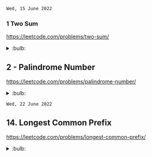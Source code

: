 
`Wed, 15 June 2022`

### 1 Two Sum

https://leetcode.com/problems/two-sum/

<details>
	<summary>:bulb:</summary>
	
```JS

Given an array of integers nums and an integer target, return indices of the two numbers such that they add up to target.
You may assume that each input would have exactly one solution, and you may not use the same element twice.
You can return the answer in any order.

Example 1:

Input: nums = [2,7,11,15], target = 9
Output: [0,1]
Explanation: Because nums[0] + nums[1] == 9, we return [0, 1].
-------------------------------------------------------------------
Example 2:

Input: nums = [3,2,4], target = 6
Output: [1,2]
-------------------------------------------------------------------
Example 3:

Input: nums = [3,3], target = 6
Output: [0,1]
------------------------------------------------------------------
 

Constraints:

    2 <= nums.length <= 104
    -109 <= nums[i] <= 109
    -109 <= target <= 109
    Only one valid answer exists.

```

```JAVA
package problems;

import java.util.Arrays;

public class LeetcodeProblems {

	
	public static int[] twoSum(int[] nums, int target) {

		int firstNum = 0;
		int secondNum = 0;

		int[] resultArr = new int[2];

		int firstIndex = 0;
		while (firstIndex < nums.length) {

			firstNum = nums[firstIndex];
 
			for (int secondIndex = firstIndex + 1; secondIndex < nums.length; secondIndex++) {
				secondNum = nums[secondIndex];

				if ((firstNum + secondNum) == target) {
					resultArr[0] = firstIndex;
					resultArr[1] = secondIndex;
					return resultArr;
				}
			}
			
			firstIndex++;
		}

		return resultArr;

	}

	public static void main(String[] args) {

		int[] nums = {3,3};

		int[] resultArr = twoSum(nums, 6);
		
		System.out.println("  resultArr = "+ Arrays.toString(resultArr) );

	}

}

OUTPUT:

  resultArr = [0, 1]
```
</details>


## 2 -  Palindrome Number

https://leetcode.com/problems/palindrome-number/

<details>
	<summary>:bulb:</summary>
	
![image](https://user-images.githubusercontent.com/70185865/173795821-6a534311-0fb6-4b7f-9845-497c3a9bd5e4.png)

```JAVA

package problems;

import java.util.Arrays;

public class LeetcodeProblems {

	public static boolean isPalindrome(int x) {
		
		String originalNum = String.valueOf(x);
		
		StringBuilder revNum = new StringBuilder(originalNum).reverse();
		
		return originalNum.equals( revNum.toString());

	}

	public static void main(String[] args) {


		System.out.println("  result = " + isPalindrome(10));

	}

}
```
</details>

`Wed, 22 June 2022`

## 14. Longest Common Prefix

https://leetcode.com/problems/longest-common-prefix/

<details>
	<summary>:bulb:</summary>

![image](https://user-images.githubusercontent.com/70185865/174990229-a2ac188d-ed35-4f4a-8c94-b1cf7bfb067f.png)

```JAVA
package problems;

import java.util.Arrays;
import java.util.Comparator;
import java.util.List;
import java.util.stream.Collectors;

public class LeetcodeProblems {

	public static String longestCommonPrefix(String[] strs) {

		List<String> inputList = Arrays.asList(strs).stream().sorted(Comparator.comparingInt(String::length))
				.collect(Collectors.toList());

		char[] strToCheck = inputList.get(0).toCharArray();

		StringBuilder longestCommonPrefix = new StringBuilder("");

		for (int i = 0; i < strToCheck.length; i++) {

			String chrToCheck = longestCommonPrefix.toString() + strToCheck[i];

			if (inputList.stream().allMatch(strData -> strData.startsWith(chrToCheck))) {

				longestCommonPrefix.append(strToCheck[i]);

			} else
				continue;

		}

		return longestCommonPrefix.toString();

	}

	public static void main(String[] args) {

		String[] strs = { "dog", "racecar", "car" };

		System.out.println("  result = " + longestCommonPrefix(strs));

	}

}

OUTPUT :
  inputList = [flow, flower, flight]
  result = fl

```
</details>
